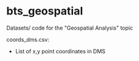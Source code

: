 # bts_geospatial
Datasets/ code for the "Geospatial Analysis" topic

coords_dms.csv:
- List of x,y point coordinates in DMS
